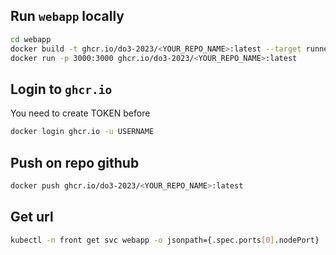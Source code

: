 ## Run `webapp` locally

```bash
cd webapp
docker build -t ghcr.io/do3-2023/<YOUR_REPO_NAME>:latest --target runner .
docker run -p 3000:3000 ghcr.io/do3-2023/<YOUR_REPO_NAME>:latest
```

## Login to `ghcr.io`

You need to create TOKEN before

```bash
docker login ghcr.io -u USERNAME 
```

## Push on repo github

```bash
docker push ghcr.io/do3-2023/<YOUR_REPO_NAME>:latest
```

## Get url

```bash
kubectl -n front get svc webapp -o jsonpath={.spec.ports[0].nodePort}
```